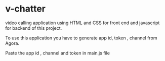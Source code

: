 # v-chatter
video calling application using HTML and CSS for front end and javascript for backend of this project. 


To use this application you have to generate app id, token , channel from Agora.


Paste the app id , channel and token in main.js file


